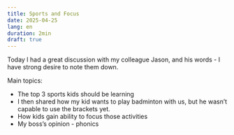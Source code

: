 ```yaml
---
title: Sports and Focus
date: 2025-04-25
lang: en
duration: 2min
draft: true
---
```


Today I had a great discussion with my colleague Jason, and his words - I have strong desire to note them down.

Main topics:

- The top 3 sports kids should be learning
- I then shared how my kid wants to play badminton with us, but he wasn’t capable to use the brackets yet.
- How kids gain ability to focus those activities
- My boss’s opinion - phonics
